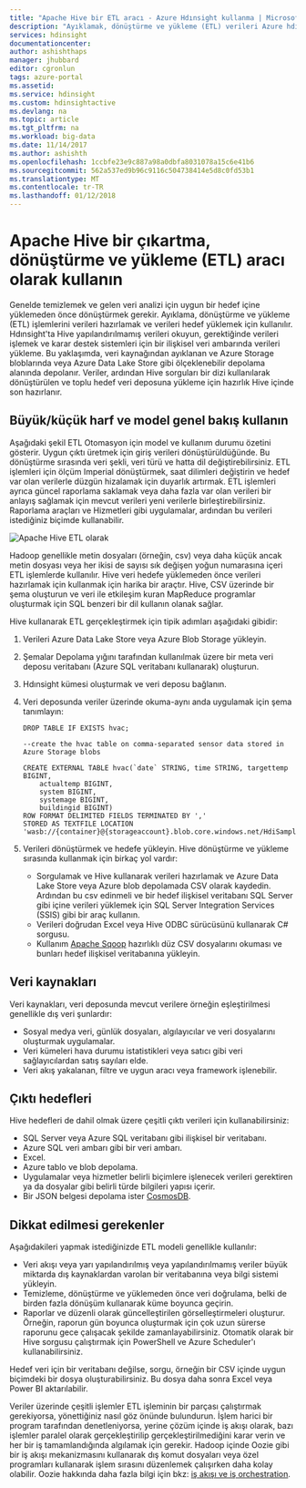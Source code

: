```yaml
---
title: "Apache Hive bir ETL aracı - Azure Hdınsight kullanma | Microsoft Docs"
description: "Ayıklamak, dönüştürme ve yükleme (ETL) verileri Azure hdınsight'ta Apache Hive'ı kullanın."
services: hdinsight
documentationcenter: 
author: ashishthaps
manager: jhubbard
editor: cgronlun
tags: azure-portal
ms.assetid: 
ms.service: hdinsight
ms.custom: hdinsightactive
ms.devlang: na
ms.topic: article
ms.tgt_pltfrm: na
ms.workload: big-data
ms.date: 11/14/2017
ms.author: ashishth
ms.openlocfilehash: 1ccbfe23e9c887a98a0dbfa8031078a15c6e41b6
ms.sourcegitcommit: 562a537ed9b96c9116c504738414e5d8c0fd53b1
ms.translationtype: MT
ms.contentlocale: tr-TR
ms.lasthandoff: 01/12/2018
---
```

# <a name="use-apache-hive-as-an-extract-transform-and-load-etl-tool"></a>Apache Hive bir çıkartma, dönüştürme ve yükleme (ETL) aracı olarak kullanın

Genelde temizlemek ve gelen veri analizi için uygun bir hedef içine yüklemeden önce dönüştürmek gerekir. Ayıklama, dönüştürme ve yükleme (ETL) işlemlerini verileri hazırlamak ve verileri hedef yüklemek için kullanılır.  Hdınsight'ta Hive yapılandırılmamış verileri okuyun, gerektiğinde verileri işlemek ve karar destek sistemleri için bir ilişkisel veri ambarında verileri yükleme. Bu yaklaşımda, veri kaynağından ayıklanan ve Azure Storage bloblarında veya Azure Data Lake Store gibi ölçeklenebilir depolama alanında depolanır. Veriler, ardından Hive sorguları bir dizi kullanılarak dönüştürülen ve toplu hedef veri deposuna yükleme için hazırlık Hive içinde son hazırlanır.

## <a name="use-case-and-model-overview"></a>Büyük/küçük harf ve model genel bakış kullanın

Aşağıdaki şekil ETL Otomasyon için model ve kullanım durumu özetini gösterir. Uygun çıktı üretmek için giriş verileri dönüştürüldüğünde.  Bu dönüştürme sırasında veri şekli, veri türü ve hatta dil değiştirebilirsiniz.  ETL işlemleri için ölçüm Imperial dönüştürmek, saat dilimleri değiştirin ve hedef var olan verilerle düzgün hizalamak için duyarlık artırmak.  ETL işlemleri ayrıca güncel raporlama saklamak veya daha fazla var olan verileri bir anlayış sağlamak için mevcut verileri yeni verilerle birleştirebilirsiniz.  Raporlama araçları ve Hizmetleri gibi uygulamalar, ardından bu verileri istediğiniz biçimde kullanabilir.

![Apache Hive ETL olarak](./media/apache-hadoop-using-apache-hive-as-an-etl-tool/hdinsight-etl-architecture.png)

Hadoop genellikle metin dosyaları (örneğin, csv) veya daha küçük ancak metin dosyası veya her ikisi de sayısı sık değişen yoğun numarasına içeri ETL işlemlerde kullanılır.  Hive veri hedefe yüklemeden önce verileri hazırlamak için kullanmak için harika bir araçtır.  Hive, CSV üzerinde bir şema oluşturun ve veri ile etkileşim kuran MapReduce programlar oluşturmak için SQL benzeri bir dil kullanın olanak sağlar. 

Hive kullanarak ETL gerçekleştirmek için tipik adımları aşağıdaki gibidir:

1. Verileri Azure Data Lake Store veya Azure Blob Storage yükleyin.
2. Şemalar Depolama yığını tarafından kullanılmak üzere bir meta veri deposu veritabanı (Azure SQL veritabanı kullanarak) oluşturun.
3. Hdınsight kümesi oluşturmak ve veri deposu bağlanın.
4. Veri deposunda veriler üzerinde okuma-aynı anda uygulamak için şema tanımlayın:

    ```
    DROP TABLE IF EXISTS hvac;

    --create the hvac table on comma-separated sensor data stored in Azure Storage blobs
    
    CREATE EXTERNAL TABLE hvac(`date` STRING, time STRING, targettemp BIGINT,
        actualtemp BIGINT, 
        system BIGINT, 
        systemage BIGINT, 
        buildingid BIGINT)
    ROW FORMAT DELIMITED FIELDS TERMINATED BY ',' 
    STORED AS TEXTFILE LOCATION 'wasb://{container}@{storageaccount}.blob.core.windows.net/HdiSamples/SensorSampleData/hvac/';
    ```

5. Verileri dönüştürmek ve hedefe yükleyin.  Hive dönüştürme ve yükleme sırasında kullanmak için birkaç yol vardır:

    * Sorgulamak ve Hive kullanarak verileri hazırlamak ve Azure Data Lake Store veya Azure blob depolamada CSV olarak kaydedin.  Ardından bu csv edinmeli ve bir hedef ilişkisel veritabanı SQL Server gibi içine verileri yüklemek için SQL Server Integration Services (SSIS) gibi bir araç kullanın.
    * Verileri doğrudan Excel veya Hive ODBC sürücüsünü kullanarak C# sorgusu.
    * Kullanım [Apache Sqoop](apache-hadoop-use-sqoop-mac-linux.md) hazırlıklı düz CSV dosyalarını okuması ve bunları hedef ilişkisel veritabanına yükleyin.

## <a name="data-sources"></a>Veri kaynakları

Veri kaynakları, veri deposunda mevcut verilere örneğin eşleştirilmesi genellikle dış veri şunlardır:

* Sosyal medya veri, günlük dosyaları, algılayıcılar ve veri dosyalarını oluşturmak uygulamalar.
* Veri kümeleri hava durumu istatistikleri veya satıcı gibi veri sağlayıcılardan satış sayıları elde.
* Veri akış yakalanan, filtre ve uygun aracı veya framework işlenebilir.

<!-- TODO: (see Collecting and loading data into HDInsight). -->

## <a name="output-targets"></a>Çıktı hedefleri

Hive hedefleri de dahil olmak üzere çeşitli çıktı verileri için kullanabilirsiniz:

* SQL Server veya Azure SQL veritabanı gibi ilişkisel bir veritabanı.
* Azure SQL veri ambarı gibi bir veri ambarı.
* Excel.
* Azure tablo ve blob depolama.
* Uygulamalar veya hizmetler belirli biçimlere işlenecek verileri gerektiren ya da dosyalar gibi belirli türde bilgileri yapısı içerir.
* Bir JSON belgesi depolama ister <a href="https://azure.microsoft.com/services/cosmos-db/">CosmosDB</a>.

## <a name="considerations"></a>Dikkat edilmesi gerekenler

Aşağıdakileri yapmak istediğinizde ETL modeli genellikle kullanılır:

* Veri akışı veya yarı yapılandırılmış veya yapılandırılmamış veriler büyük miktarda dış kaynaklardan varolan bir veritabanına veya bilgi sistemi yükleyin.
* Temizleme, dönüştürme ve yüklemeden önce veri doğrulama, belki de birden fazla dönüşüm kullanarak küme boyunca geçirin.
* Raporlar ve düzenli olarak güncelleştirilen görselleştirmeleri oluşturur.  Örneğin, raporun gün boyunca oluşturmak için çok uzun sürerse raporunu gece çalışacak şekilde zamanlayabilirsiniz.  Otomatik olarak bir Hive sorgusu çalıştırmak için PowerShell ve Azure Scheduler'ı kullanabilirsiniz.

Hedef veri için bir veritabanı değilse, sorgu, örneğin bir CSV içinde uygun biçimdeki bir dosya oluşturabilirsiniz. Bu dosya daha sonra Excel veya Power BI aktarılabilir.

Veriler üzerinde çeşitli işlemler ETL işleminin bir parçası çalıştırmak gerekiyorsa, yönettiğiniz nasıl göz önünde bulundurun. İşlem harici bir program tarafından denetleniyorsa, yerine çözüm içinde iş akışı olarak, bazı işlemler paralel olarak gerçekleştirilip gerçekleştirilmediğini karar verin ve her bir iş tamamlandığında algılamak için gerekir. Hadoop içinde Oozie gibi bir iş akışı mekanizmasını kullanarak dış komut dosyaları veya özel programları kullanarak işlem sırasını düzenlemek çalışırken daha kolay olabilir. Oozie hakkında daha fazla bilgi için bkz: [iş akışı ve iş orchestration](https://msdn.microsoft.com/library/dn749829.aspx).

<!-- ## Next steps -->
<!-- * [ETL at scale](../hdinsight-etl-at-scale.md): Learn more about performing ETL at scale. -->
<!-- * [Operationalize Data Pipelines with Oozie](hdinsight-operationalize-data-pipeline.md): Learn how to build a data pipeline that uses Hive to summarize CSV flight delay data, stage the prepared data in Azure Storage blobs, and then use Sqoop to load the summarized data into Azure SQL Database. -->
<!-- * [ETL Deep Dive](../hdinsight-etl-deep-dive.md): Walk through an end-to-end ETL pipeline.  -->
